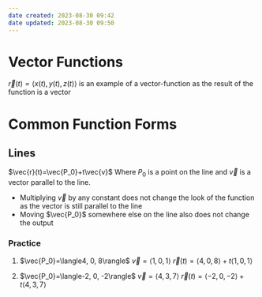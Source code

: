 ```yaml
---
date created: 2023-08-30 09:42
date updated: 2023-08-30 09:50
---
```


# Vector Functions

$\vec{r}(t)=\langle x(t), y(t), z(t)\rangle$ is an example of a vector-function as the result of the function is a vector

# Common Function Forms

## Lines

$\vec{r}(t)=\vec{P_0}+t\vec{v}$
Where $P_0$ is a point on the line and $\vec{v}$ is a vector parallel to the line.
- Multiplying $\vec{v}$ by any constant does not change the look of the function as the vector is still parallel to the line
- Moving $\vec{P_0}$ somewhere else on the line also does not change the output

### Practice

1. $\vec{P_0}=\langle4, 0, 8\rangle$
   $\vec{v}=\langle1, 0, 1\rangle$
   $\vec{r}(t)=\langle4, 0, 8\rangle + t\langle1, 0, 1\rangle$

2. $\vec{P_0}=\langle-2, 0, -2\rangle$
   $\vec{v}=\langle4, 3, 7\rangle$
   $\vec{r}(t)=\langle-2, 0, -2\rangle + t\langle4, 3, 7\rangle$

